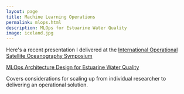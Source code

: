 ```yaml
---
layout: page
title: Machine Learning Operations
permalink: mlops.html
description: MLOps for Estuarine Water Quality
image: iceland.jpg
---
```


Here's a recent presentation I delivered at the [International Operational Satellite Oceanography Symposium](https://www.eventsforce.net/eumetsat/frontend/reg/tAgendaWebsite.csp?pageID=8320&ef_sel_menu=140&eventID=18&mode=)

[MLOps Architecture Design for Estuarine Water Quality](https://cdn.eventsforce.net/files/ef-xnn67yq56ylu/website/18/958_kim_mlops.pdf)

Covers considerations for scaling up from individual researcher to delivering an operational solution. 
